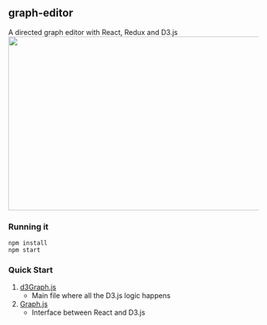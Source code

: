 ## graph-editor
A directed graph editor with React, Redux and D3.js
<img src="https://github.com/jtraviesor/graph-editor/raw/master/misc/sc2.png" width="515" height="350"/>

### Running it

```
npm install
npm start
```

### Quick Start
1. [d3Graph.js](../src/plugins/d3Graph.js)
   * Main file where all the D3.js logic happens 
2. [Graph.js](../src/components/Graph.js)
   * Interface between React and D3.js
